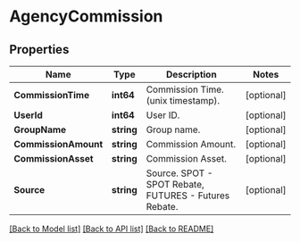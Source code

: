 # AgencyCommission

## Properties

Name | Type | Description | Notes
------------ | ------------- | ------------- | -------------
**CommissionTime** | **int64** | Commission Time. (unix timestamp). | [optional] 
**UserId** | **int64** | User ID. | [optional] 
**GroupName** | **string** | Group name. | [optional] 
**CommissionAmount** | **string** | Commission Amount. | [optional] 
**CommissionAsset** | **string** | Commission Asset. | [optional] 
**Source** | **string** | Source. SPOT - SPOT Rebate, FUTURES - Futures Rebate. | [optional] 

[[Back to Model list]](../README.md#documentation-for-models) [[Back to API list]](../README.md#documentation-for-api-endpoints) [[Back to README]](../README.md)



